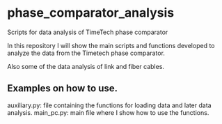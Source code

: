 # phase_comparator_analysis
 Scripts for data analysis of TimeTech phase comparator

 In this repository I will show the main scripts and functions developed to analyze the data from the Timetech phase comparator.

 Also some of the data analysis of link and fiber cables.

 ## Examples on how to use.

 auxiliary.py: file containing the functions for loading data and later data analysis.
 main_pc.py: main file where I show how to use the functions.
